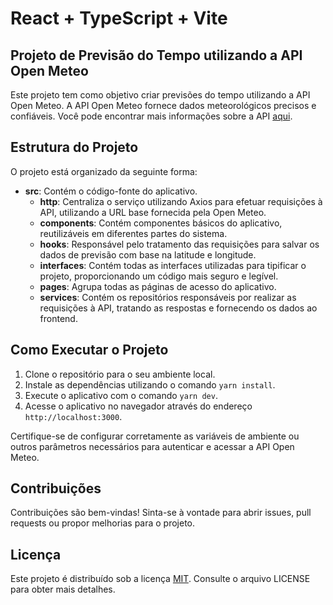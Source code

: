 # React + TypeScript + Vite
## Projeto de Previsão do Tempo utilizando a API Open Meteo

Este projeto tem como objetivo criar previsões do tempo utilizando a API Open Meteo. A API Open Meteo fornece dados meteorológicos precisos e confiáveis. Você pode encontrar mais informações sobre a API [aqui](https://open-meteo.com/).

## Estrutura do Projeto

O projeto está organizado da seguinte forma:

- **src**: Contém o código-fonte do aplicativo.
  - **http**: Centraliza o serviço utilizando Axios para efetuar requisições à API, utilizando a URL base fornecida pela Open Meteo.
  - **components**: Contém componentes básicos do aplicativo, reutilizáveis em diferentes partes do sistema.
  - **hooks**: Responsável pelo tratamento das requisições para salvar os dados de previsão com base na latitude e longitude.
  - **interfaces**: Contém todas as interfaces utilizadas para tipificar o projeto, proporcionando um código mais seguro e legível.
  - **pages**: Agrupa todas as páginas de acesso do aplicativo.
  - **services**: Contém os repositórios responsáveis por realizar as requisições à API, tratando as respostas e fornecendo os dados ao frontend.

## Como Executar o Projeto

1. Clone o repositório para o seu ambiente local.
2. Instale as dependências utilizando o comando `yarn install`.
3. Execute o aplicativo com o comando `yarn dev`.
4. Acesse o aplicativo no navegador através do endereço `http://localhost:3000`.

Certifique-se de configurar corretamente as variáveis de ambiente ou outros parâmetros necessários para autenticar e acessar a API Open Meteo.

## Contribuições

Contribuições são bem-vindas! Sinta-se à vontade para abrir issues, pull requests ou propor melhorias para o projeto.

## Licença

Este projeto é distribuído sob a licença [MIT](LICENSE). Consulte o arquivo LICENSE para obter mais detalhes.
